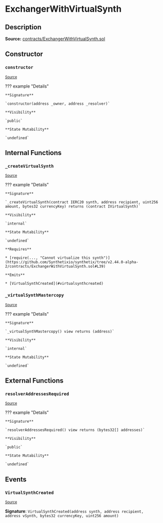 # ExchangerWithVirtualSynth

## Description

**Source:** [contracts/ExchangerWithVirtualSynth.sol](https://github.com/Synthetixio/synthetix/tree/v2.44.0-alpha-2/contracts/ExchangerWithVirtualSynth.sol)

## Constructor

### `constructor`

<sub>[Source](https://github.com/Synthetixio/synthetix/tree/v2.44.0-alpha-2/contracts/ExchangerWithVirtualSynth.sol#L13)</sub>

??? example "Details"

    **Signature**

    `constructor(address _owner, address _resolver)`

    **Visibility**

    `public`

    **State Mutability**

    `undefined`

## Internal Functions

### `_createVirtualSynth`

<sub>[Source](https://github.com/Synthetixio/synthetix/tree/v2.44.0-alpha-2/contracts/ExchangerWithVirtualSynth.sol#L32)</sub>

??? example "Details"

    **Signature**

    `_createVirtualSynth(contract IERC20 synth, address recipient, uint256 amount, bytes32 currencyKey) returns (contract IVirtualSynth)`

    **Visibility**

    `internal`

    **State Mutability**

    `undefined`

    **Requires**

    * [require(..., "Cannot virtualize this synth")](https://github.com/Synthetixio/synthetix/tree/v2.44.0-alpha-2/contracts/ExchangerWithVirtualSynth.sol#L39)

    **Emits**

    * [VirtualSynthCreated](#virtualsynthcreated)

### `_virtualSynthMastercopy`

<sub>[Source](https://github.com/Synthetixio/synthetix/tree/v2.44.0-alpha-2/contracts/ExchangerWithVirtualSynth.sol#L28)</sub>

??? example "Details"

    **Signature**

    `_virtualSynthMastercopy() view returns (address)`

    **Visibility**

    `internal`

    **State Mutability**

    `undefined`

## External Functions

### `resolverAddressesRequired`

<sub>[Source](https://github.com/Synthetixio/synthetix/tree/v2.44.0-alpha-2/contracts/ExchangerWithVirtualSynth.sol#L19)</sub>

??? example "Details"

    **Signature**

    `resolverAddressesRequired() view returns (bytes32[] addresses)`

    **Visibility**

    `public`

    **State Mutability**

    `undefined`

## Events

### `VirtualSynthCreated`

<sub>[Source](https://github.com/Synthetixio/synthetix/tree/v2.44.0-alpha-2/contracts/ExchangerWithVirtualSynth.sol#L48)</sub>

**Signature**: `VirtualSynthCreated(address synth, address recipient, address vSynth, bytes32 currencyKey, uint256 amount)`
